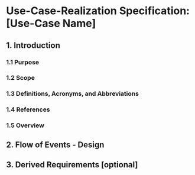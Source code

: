 # Use-Case-Realization Specification: [Use-Case Name]
## 1. Introduction
### 1.1 Purpose
### 1.2 Scope
### 1.3 Definitions, Acronyms, and Abbreviations
### 1.4 References
### 1.5 Overview
## 2. Flow of Events - Design
## 3. Derived Requirements [optional]
